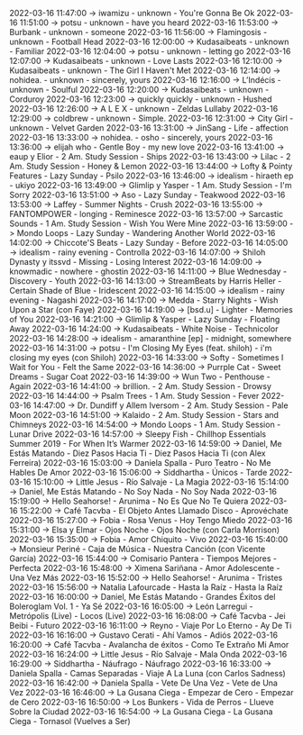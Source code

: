 2022-03-16 11:47:00 -> iwamizu - unknown - You're Gonna Be Ok
2022-03-16 11:51:00 -> potsu - unknown - have you heard
2022-03-16 11:53:00 -> Burbank - unknown - someone
2022-03-16 11:56:00 -> Flamingosis - unknown - Football Head
2022-03-16 12:00:00 -> Kudasaibeats - unknown - Familiar
2022-03-16 12:04:00 -> potsu - unknown - letting go
2022-03-16 12:07:00 -> Kudasaibeats - unknown - Love Lasts
2022-03-16 12:10:00 -> Kudasaibeats - unknown - The Girl I Haven't Met
2022-03-16 12:14:00 -> nohidea. - unknown - sincerely, yours
2022-03-16 12:16:00 -> L’Indécis - unknown - Soulful
2022-03-16 12:20:00 -> Kudasaibeats - unknown - Corduroy
2022-03-16 12:23:00 -> quickly quickly - unknown - Hushed
2022-03-16 12:26:00 -> A L E X - unknown - Zeldas Lullaby
2022-03-16 12:29:00 -> coldbrew - unknown - Simple.
2022-03-16 12:31:00 -> City Girl - unknown - Velvet Garden
2022-03-16 13:31:00 -> JinSang - Life - affection
2022-03-16 13:33:00 -> nohidea. - osho - sincerely, yours
2022-03-16 13:36:00 -> elijah who - Gentle Boy - my new love
2022-03-16 13:41:00 -> eaup y Elior - 2 Am. Study Session - Ships
2022-03-16 13:43:00 -> Lilac - 2 Am. Study Session - Honey & Lemon
2022-03-16 13:44:00 -> Lofty & Pointy Features - Lazy Sunday - Psilo
2022-03-16 13:46:00 -> idealism - hiraeth ep - ukiyo
2022-03-16 13:49:00 -> Glimlip y Yasper - 1 Am. Study Session - I'm Sorry
2022-03-16 13:51:00 -> Aso - Lazy Sunday - Teakwood
2022-03-16 13:53:00 -> Laffey - Summer Nights - Crush
2022-03-16 13:55:00 -> FANTOMPOWER - longing - Reminesce
2022-03-16 13:57:00 -> Sarcastic Sounds - 1 Am. Study Session - Wish You Were Mine
2022-03-16 13:59:00 -> Mondo Loops - Lazy Sunday - Wandering Another World
2022-03-16 14:02:00 -> Chiccote'S Beats - Lazy Sunday - Before
2022-03-16 14:05:00 -> idealism - rainy evening - Controlla
2022-03-16 14:07:00 -> Shiloh Dynasty y itssvd - Missing - Losing Interest
2022-03-16 14:09:00 -> knowmadic - nowhere - ghostin
2022-03-16 14:11:00 -> Blue Wednesday - Discovery - Youth
2022-03-16 14:13:00 -> StreamBeats by Harris Heller - Certain Shade of Blue - Iridescent
2022-03-16 14:15:00 -> idealism - rainy evening - Nagashi
2022-03-16 14:17:00 -> Medda - Starry Nights - Wish Upon a Star (con Faye)
2022-03-16 14:19:00 -> [bsd.u] - Lighter - Memories of You
2022-03-16 14:21:00 -> Glimlip & Yasper - Lazy Sunday - Floating Away
2022-03-16 14:24:00 -> Kudasaibeats - White Noise - Technicolor
2022-03-16 14:28:00 -> idealism - amaranthine [ep] - midnight, somewhere
2022-03-16 14:31:00 -> potsu - I'm Closing My Eyes (feat. shiloh) - i'm closing my eyes (con Shiloh)
2022-03-16 14:33:00 -> Softy - Sometimes I Wait for You - Felt the Same
2022-03-16 14:36:00 -> Purrple Cat - Sweet Dreams - Sugar Coat
2022-03-16 14:39:00 -> Wun Two - Penthouse - Again
2022-03-16 14:41:00 -> brillion. - 2 Am. Study Session - Drowsy
2022-03-16 14:44:00 -> Psalm Trees - 1 Am. Study Session - Fever
2022-03-16 14:47:00 -> Dr. Dundiff y Allem Iversom - 2 Am. Study Session - Pale Moon
2022-03-16 14:51:00 -> Kalaido - 2 Am. Study Session - Stars and Chimneys
2022-03-16 14:54:00 -> Mondo Loops - 1 Am. Study Session - Lunar Drive
2022-03-16 14:57:00 -> Sleepy Fish - Chillhop Essentials Summer 2019 - For When It’s Warmer
2022-03-16 14:59:00 -> Daniel, Me Estás Matando - Diez Pasos Hacia Ti - Diez Pasos Hacia Ti (con Alex Ferreira)
2022-03-16 15:03:00 -> Daniela Spalla - Puro Teatro - No Me Hables De Amor
2022-03-16 15:06:00 -> Siddhartha - Únicos - Tarde
2022-03-16 15:10:00 -> Little Jesus - Río Salvaje - La Magia
2022-03-16 15:14:00 -> Daniel, Me Estás Matando - No Soy Nada - No Soy Nada
2022-03-16 15:19:00 -> Hello Seahorse! - Arunima - No Es Que No Te Quiera
2022-03-16 15:22:00 -> Café Tacvba - El Objeto Antes Llamado Disco - Aprovéchate
2022-03-16 15:27:00 -> Fobia - Rosa Venus - Hoy Tengo Miedo
2022-03-16 15:31:00 -> Elsa y Elmar - Ojos Noche - Ojos Noche (con Carla Morrison)
2022-03-16 15:35:00 -> Fobia - Amor Chiquito - Vivo
2022-03-16 15:40:00 -> Monsieur Periné - Caja de Música - Nuestra Canción (con Vicente García)
2022-03-16 15:44:00 -> Comisario Pantera - Tiempos Mejores - Perfecta
2022-03-16 15:48:00 -> Ximena Sariñana - Amor Adolescente - Una Vez Más
2022-03-16 15:52:00 -> Hello Seahorse! - Arunima - Tristes
2022-03-16 15:56:00 -> Natalia Lafourcade - Hasta la Raíz - Hasta la Raíz
2022-03-16 16:00:00 -> Daniel, Me Estás Matando - Grandes Éxitos del Boleroglam Vol. 1 - Ya Sé
2022-03-16 16:05:00 -> León Larregui - Metrópolis (Live) - Locos (Live)
2022-03-16 16:08:00 -> Café Tacvba - Jei Beibi - Futuro
2022-03-16 16:11:00 -> Reyno - Viaje Por Lo Eterno - Ay De Ti
2022-03-16 16:16:00 -> Gustavo Cerati - Ahí Vamos - Adiós
2022-03-16 16:20:00 -> Café Tacvba - Avalancha de éxitos - Como Te Extraño Mi Amor
2022-03-16 16:24:00 -> Little Jesus - Río Salvaje - Mala Onda
2022-03-16 16:29:00 -> Siddhartha - Náufrago - Náufrago
2022-03-16 16:33:00 -> Daniela Spalla - Camas Separadas - Viaje A La Luna (con Carlos Sadness)
2022-03-16 16:42:00 -> Daniela Spalla - Vete De Una Vez - Vete de Una Vez
2022-03-16 16:46:00 -> La Gusana Ciega - Empezar de Cero - Empezar de Cero
2022-03-16 16:50:00 -> Los Bunkers - Vida de Perros - Llueve Sobre la Ciudad
2022-03-16 16:54:00 -> La Gusana Ciega - La Gusana Ciega - Tornasol (Vuelves a Ser)
